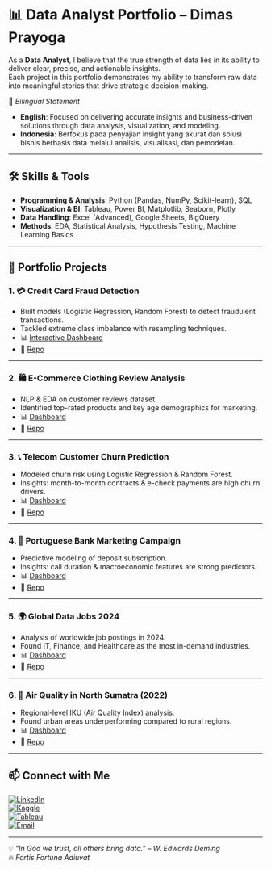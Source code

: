 # 📊 Data Analyst Portfolio – Dimas Prayoga  

As a **Data Analyst**, I believe that the true strength of data lies in its ability to deliver clear, precise, and actionable insights.  
Each project in this portfolio demonstrates my ability to transform raw data into meaningful stories that drive strategic decision-making.  

📌 *Bilingual Statement*  
- **English**: Focused on delivering accurate insights and business-driven solutions through data analysis, visualization, and modeling.  
- **Indonesia**: Berfokus pada penyajian insight yang akurat dan solusi bisnis berbasis data melalui analisis, visualisasi, dan pemodelan.  

---

## 🛠 Skills & Tools  

- **Programming & Analysis**: Python (Pandas, NumPy, Scikit-learn), SQL  
- **Visualization & BI**: Tableau, Power BI, Matplotlib, Seaborn, Plotly  
- **Data Handling**: Excel (Advanced), Google Sheets, BigQuery  
- **Methods**: EDA, Statistical Analysis, Hypothesis Testing, Machine Learning Basics  

---

## 📂 Portfolio Projects  

### 1. 💳 Credit Card Fraud Detection  
- Built models (Logistic Regression, Random Forest) to detect fraudulent transactions.  
- Tackled extreme class imbalance with resampling techniques.  
- 📊 [Interactive Dashboard](https://public.tableau.com/views/Visualisasi_Analysis_CreditCardFraudDetectionMLGULB/Dashboard1)  
- 🔗 [Repo](https://github.com/xxvlrapss/analyst-credit-card-fraud-detection)  

---

### 2. 🛍️ E-Commerce Clothing Review Analysis  
- NLP & EDA on customer reviews dataset.  
- Identified top-rated products and key age demographics for marketing.  
- 📊 [Dashboard](https://public.tableau.com/app/profile/dimas.prayoga7117/viz/Visualisasi_WomensE-commerceClothing/Dashboard-Women-Ecommerce)  
- 🔗 [Repo](https://github.com/xxvlrapss/women-ecommerce-clothing-review)  

---

### 3. 📞 Telecom Customer Churn Prediction  
- Modeled churn risk using Logistic Regression & Random Forest.  
- Insights: month-to-month contracts & e-check payments are high churn drivers.  
- 📊 [Dashboard](https://public.tableau.com/app/profile/dimas.prayoga7117/viz/visualisasi_churn_telecom_customer/Dashboard1)  
- 🔗 [Repo](https://github.com/xxvlrapss/telecom-customer-churn)  

---

### 4. 🏦 Portuguese Bank Marketing Campaign  
- Predictive modeling of deposit subscription.  
- Insights: call duration & macroeconomic features are strong predictors.  
- 📊 [Dashboard](https://public.tableau.com/app/profile/dimas.prayoga7117/viz/Visualization_Bank_Marketing/Dashboard1)  
- 🔗 [Repo](https://github.com/xxvlrapss/portuguese_bank_marketing)  

---

### 5. 🌍 Global Data Jobs 2024  
- Analysis of worldwide job postings in 2024.  
- Found IT, Finance, and Healthcare as the most in-demand industries.  
- 📊 [Dashboard](https://public.tableau.com/app/profile/dimas.prayoga7117/viz/WorldWide_Data_Job-2024/Dashboard1)  
- 🔗 [Repo](https://github.com/xxvlrapss/global-data-jobs-2024)  

---

### 6. 🌱 Air Quality in North Sumatra (2022)  
- Regional-level IKU (Air Quality Index) analysis.  
- Found urban areas underperforming compared to rural regions.  
- 📊 [Dashboard](https://public.tableau.com/app/profile/dimas.prayoga7117/viz/Visualisasi_indeks_kualitas_udara_sumut_2022/Dashboard1)  
- 🔗 [Repo](https://github.com/xxvlrapss/air_quality_north_sumatra_2022)  

---

## 📫 Connect with Me  

[![LinkedIn](https://img.shields.io/badge/LinkedIn-Dimas%20Prayoga-blue?logo=linkedin)](https://www.linkedin.com/in/dimas-prayogaa/)  
[![Kaggle](https://img.shields.io/badge/Kaggle-Dimas%20Prayoga-blue?logo=kaggle)](https://www.kaggle.com/dimasprayoga)  
[![Tableau](https://img.shields.io/badge/Tableau-Portfolio-blue?logo=tableau)](https://public.tableau.com/app/profile/dimas.prayoga7117)  
[![Email](https://img.shields.io/badge/Email-dimassprayoga08%40gmail.com-red?logo=gmail)](mailto:dimassprayoga08@gmail.com)  

---

💡 *"In God we trust, all others bring data." – W. Edwards Deming*  
🔥 *Fortis Fortuna Adiuvat*  
